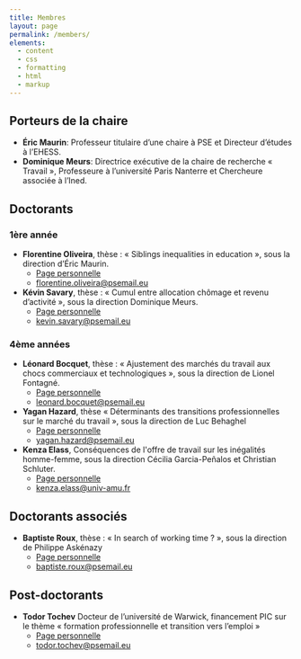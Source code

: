 ```yaml
---
title: Membres
layout: page
permalink: /members/
elements:
  - content
  - css
  - formatting
  - html
  - markup  
---
```


## Porteurs de la chaire

- **Éric Maurin**: Professeur titulaire d’une chaire à PSE et Directeur d’études à l’EHESS.
- **Dominique Meurs**:  Directrice exécutive de la chaire de recherche « Travail », Professeure à l’université Paris Nanterre et Chercheure associée à l’Ined.

## Doctorants

### 1ère année 

- **Florentine Oliveira**, thèse : « Siblings inequalities in education », sous la direction d’Éric Maurin.
	* [Page personnelle](https://www.parisschoolofeconomics.eu/fr/oliveira-florentine/)
	* [florentine.oliveira@psemail.eu](florentine.oliveira@psemail.eu)
- **Kévin Savary**,  thèse : « Cumul entre allocation chômage et revenu d’activité », sous la direction Dominique Meurs.
	* [Page personnelle](https://www.parisschoolofeconomics.eu/fr/savary-kevin/)
	* [kevin.savary@psemail.eu](kevin.savary@psemail.eu)
	
### 4ème années	

- **Léonard Bocquet**, thèse : « Ajustement des marchés du travail aux chocs commerciaux et technologiques », sous la direction de Lionel Fontagné.
	* [Page personnelle](https://www.parisschoolofeconomics.eu/fr/bocquet-leonard/)
	* [leonard.bocquet@psemail.eu](leonard.bocquet@psemail.eu)
- **Yagan Hazard**, thèse « Déterminants des transitions professionnelles sur le marché du travail », sous la direction de Luc Behaghel
	* [Page personnelle](https://www.parisschoolofeconomics.eu/fr/hazard-yagan/)
	* [yagan.hazard@psemail.eu](yagan.hazard@psemail.eu)
- **Kenza Elass**, Conséquences de l'offre de travail sur les inégalités homme-femme, sous la direction Cécilia Garcia-Peñalos et Christian Schluter.
	* [Page personnelle](https://elasskenza.github.io/website/)
	* [kenza.elass@univ-amu.fr](kenza.elass@univ-amu.fr)
	
## Doctorants associés	

- **Baptiste Roux**, thèse : « In search of working time ? », sous la direction de Philippe Askénazy
	* [Page personnelle](https://www.parisschoolofeconomics.eu/fr/roux-baptiste/)
	* [baptiste.roux@psemail.eu](baptiste.roux@psemail.eu)

## Post-doctorants
	
- **Todor Tochev** Docteur de l’université de Warwick, financement PIC sur le thème « formation professionnelle et transition vers l’emploi »
	* [Page personnelle](https://www.parisschoolofeconomics.eu/fr/tochev-todor/)
	* [todor.tochev@psemail.eu](todor.tochev@psemail.eu)
